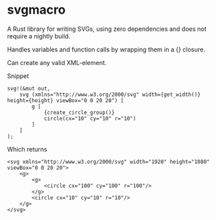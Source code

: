 # svgmacro
A Rust library for writing SVGs, using zero dependencies and does not require a nightly build.

Handles variables and function calls by wrapping them in a {} closure.

Can create any valid XML-element.

Snippet
```
svg!(&mut out,
    svg (xmlns="http://www.w3.org/2000/svg" width={get_width()} height={height} viewBox="0 0 20 20") [
        g [
            {create_circle_group()}               
            circle(cx="10" cy="10" r="10")                
        ]
    ]
);
```
Which returns
```
<svg xmlns="http://www.w3.org/2000/svg" width="1920" height="1080" viewBox="0 0 20 20">
    <g>
        <g>
            <circle cx="100" cy="100" r="100"/>
        </g>
        <circle cx="10" cy="10" r="10"/>
    </g>
</svg>
```
